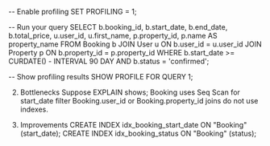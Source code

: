 -- Enable profiling
SET PROFILING = 1;

-- Run your query
SELECT
  b.booking_id,
  b.start_date,
  b.end_date,
  b.total_price,
  u.user_id,
  u.first_name,
  p.property_id,
  p.name AS property_name
FROM
  Booking b
JOIN User u ON b.user_id = u.user_id
JOIN Property p ON b.property_id = p.property_id
WHERE
  b.start_date >= CURDATE() - INTERVAL 90 DAY
  AND b.status = 'confirmed';

-- Show profiling results
SHOW PROFILE FOR QUERY 1;

2. Bottlenecks
Suppose EXPLAIN shows; Booking uses Seq Scan for start_date filter
Booking.user_id or Booking.property_id joins do not use indexes.

3. Improvements
CREATE INDEX idx_booking_start_date ON "Booking" (start_date);
CREATE INDEX idx_booking_status ON "Booking" (status);
